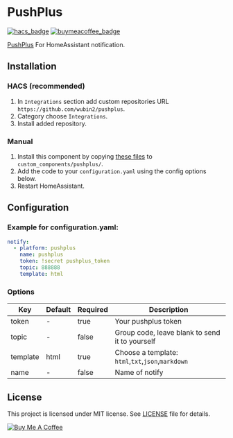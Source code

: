 
# PushPlus
[![hacs_badge](https://img.shields.io/badge/HACS-Custom-orange.svg)](https://github.com/custom-components/hacs)
[![buymeacoffee_badge](https://img.shields.io/badge/Donate-Buy%20Me%20a%20Coffee-ff813f?style=flat)](https://www.buymeacoffee.com/holala)

[PushPlus](http://www.pushplus.plus) For HomeAssistant notification.

## Installation
### HACS (recommended)
1. In `Integrations` section add custom repositories URL `https://github.com/wubin2/pushplus`.
2. Category choose `Integrations`.
3. Install added repository.
### Manual
1. Install this component by copying [these files](https://github.com/wubin2/pushplus/tree/master/custom_components/pushplus) to `custom_components/pushplus/`.
2. Add the code to your `configuration.yaml` using the config options below.
3. Restart HomeAssistant.

## Configuration
### Example for configuration.yaml:
```yaml
notify:
  - platform: pushplus
    name: pushplus
    token: !secret pushplus_token
    topic: 888888
    template: html
```
### Options
| Key | Default |Required | Description |
|---|---|---|---|
| token | - | true | Your pushplus token  |
| topic | - | false | Group code, leave blank to send it to yourself |
| template | html | true | Choose a template:  `html`,`txt`,`json`,`markdown` |
| name | - | false | Name of notify |

## License
This project is licensed under MIT license. See [LICENSE](LICENSE) file for details.

<a href="https://www.buymeacoffee.com/holala" target="_blank"><img src="http://img1.coolsong.com/imgs/2021/05/49b7e0a6af0a43b6.png" alt="Buy Me A Coffee" style="height: auto !important;width: auto !important;" ></a>
